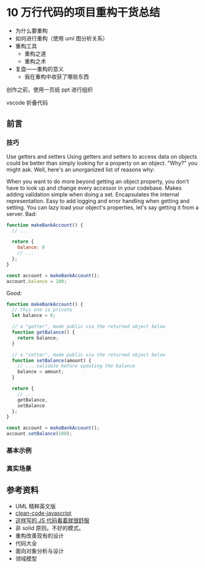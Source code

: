 # 10 万行代码的项目重构干货总结

- 为什么要重构
- 如何进行重构（使用 uml 图分析关系）
- 重构工具
  - 重构之道
  - 重构之术
- 复盘——重构的意义
  - 我在重构中收获了哪些东西

创作之前，使用一页纸 ppt 进行组织

vscode 折叠代码

## 前言

### 技巧

Use getters and setters
Using getters and setters to access data on objects could be better than simply looking for a property on an object. "Why?" you might ask. Well, here's an unorganized list of reasons why:

When you want to do more beyond getting an object property, you don't have to look up and change every accessor in your codebase.
Makes adding validation simple when doing a set.
Encapsulates the internal representation.
Easy to add logging and error handling when getting and setting.
You can lazy load your object's properties, let's say getting it from a server.
Bad:
```js
function makeBankAccount() {
  // ...

  return {
    balance: 0
    // ...
  };
}

const account = makeBankAccount();
account.balance = 100;
```
Good:

```js
function makeBankAccount() {
  // this one is private
  let balance = 0;

  // a "getter", made public via the returned object below
  function getBalance() {
    return balance;
  }

  // a "setter", made public via the returned object below
  function setBalance(amount) {
    // ... validate before updating the balance
    balance = amount;
  }

  return {
    // ...
    getBalance,
    setBalance
  };
}

const account = makeBankAccount();
account.setBalance(100);
````

### 基本示例

### 真实场景

## 参考资料

- UML 精粹英文版
- [clean-code-javascript](https://github.com/ryanmcdermott/clean-code-javascript?utm_source=gold_browser_extension)
- [这样写的 JS 代码看着就很舒服](https://mp.weixin.qq.com/s/hrBZkz5MMgfO1v3aJ3Hlog)
- 非 solid 原则。不好的模式。
- 重构改善现有的设计
- 代码大全
- 面向对象分析与设计
- 领域模型